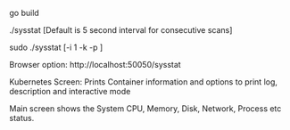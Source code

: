 go build 

./sysstat  [Default is 5 second interval for consecutive scans] 

sudo ./sysstat  [-i 1 -k <kube config file> -p <port>]

Browser option: http://localhost:50050/sysstat

Kubernetes Screen:
Prints Container information and options to print log, description and interactive mode

Main screen shows the System CPU, Memory, Disk, Network, Process etc status.
